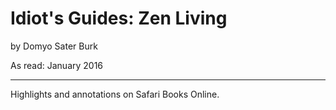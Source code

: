 # Idiot's Guides: Zen Living
by Domyo Sater Burk

As read: January 2016

---

Highlights and annotations on Safari Books Online.
